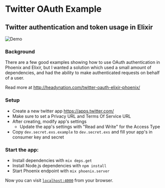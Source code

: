 # Twitter OAuth Example
## Twitter authentication and token usage in Elixir

![Demo](http://i.imgur.com/tAvZNgg.gif)

### Background

There are a few good examples showing how to use OAuth authentication in Phoenix and Elixir, but I wanted a solution which used a small amount of dependencies, and had the ability to make authenticated requests on behalf of a user.

Read more at http://headynation.com/twitter-oauth-elixir-phoenix/

### Setup

- Create a new twitter app https://apps.twitter.com/
- Make sure to set a Privacy URL and Terms Of Service URL
- After creating, modify app's settings
  - Update the app's settings with "Read and Write" for the Access Type
- Copy `dev.secret.exs.example` to `dev.secret.exs` and fill your app's in consumer key and secret


### Start the app:

  * Install dependencies with `mix deps.get`
  * Install Node.js dependencies with `npm install`
  * Start Phoenix endpoint with `mix phoenix.server`

Now you can visit [`localhost:4000`](http://localhost:4000) from your browser.
